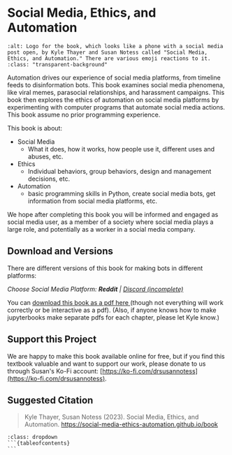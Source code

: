# Social Media, Ethics, and Automation

```{image} logo.png
:alt: Logo for the book, which looks like a phone with a social media post open, by Kyle Thayer and Susan Notess called "Social Media, Ethics, and Automation." There are various emoji reactions to it.
:class: "transparent-background"
```

Automation drives our experience of social media platforms, from timeline feeds to disinformation bots. This book examines social media phenomena, like viral memes, parasocial relationships, and harassment campaigns. This book then explores the ethics of automation on social media platforms by experimenting with computer programs that automate social media actions. This book assume no prior programming experience.

This book is about:
- Social Media
  - What it does, how it works, how people use it, different uses and abuses, etc.
- Ethics
  - Individual behaviors, group behaviors, design and management decisions, etc.
- Automation
  - basic programming skills in Python, create social media bots, get information from social media platforms, etc.

We hope after completing this book you will be informed and engaged as social media user, as a member of a society where social media plays a large role, and potentially as a worker in a social media company.

## Download and Versions
There are different versions of this book for making bots in different platforms: 

_Choose Social Media Platform: __Reddit__ | <a href='../discord/intro.html'>Discord (incomplete)</a>_

You can <a href='./social_media_ethics_automation_reddit.pdf'>download this book as a pdf here </a> (though not everything will work correctly or be interactive as a pdf). (Also, if anyone knows how to make jupyterbooks make separate pdfs for each chapter, please let Kyle know.)


## Support this Project
We are happy to make this book available online for free, but if you find this textbook valuable and want to support our work, please donate to us through Susan's Ko-Fi account: [https://ko-fi.com/drsusannotess](https://ko-fi.com/drsusannotess).

## Suggested Citation

> Kyle Thayer, Susan Notess (2023). Social Media, Ethics, and Automation. https://social-media-ethics-automation.github.io/book







````{admonition} Full Table of Contents
:class: dropdown
```{tableofcontents}
```
````
